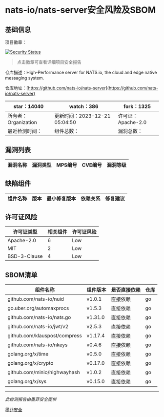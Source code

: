 # nats-io/nats-server安全风险及SBOM

## 基础信息

项目徽章：

[![Security Status](https://www.murphysec.com/platform3/v31/badge/1738265312142905344.svg)](https://www.murphysec.com/console/report/1695499917815345152/1738265312142905344)

> 点击徽章可查看详细项目安全报告

仓库描述：High-Performance server for NATS.io, the cloud and edge native messaging system.

仓库地址：[https://github.com/nats-io/nats-server](https://github.com/nats-io/nats-server)

| star：14040 | watch：386 | fork：1325 |
| ----------- | -------------- | ------------ |
| 所有者：Organization | 更新时间：2023-12-21 05:04:50 | 许可证：Apache-2.0 |
| 最近检测时间： | 组件总数： | 漏洞总数： |




## 漏洞列表

| 漏洞名称 | 漏洞类型 | MPS编号 | CVE编号 | 漏洞等级 |
| ------- | ------ | ------- | ------ | ----- |





## 缺陷组件

| 组件名称 | 版本 | 最小修复版本 | 依赖关系 | 修复建议 |
| -------- | ---- | ------------ | -------- | -------- |





## 许可证风险

| 许可证类型 | 相关组件 | 许可证风险 |
| ---------- | -------- | ---------- |
|Apache-2.0|6|Low|
|MIT|2|Low|
|BSD-3-Clause|4|Low|




## SBOM清单

| 组件名称 | 组件版本 | 是否直接依赖 | 仓库 |
| -------- | -------- | ------------ | ---- |
|github.com/nats-io/nuid|v1.0.1|直接依赖|go|
|go.uber.org/automaxprocs|v1.5.3|直接依赖|go|
|github.com/nats-io/nats.go|v1.31.0|直接依赖|go|
|github.com/nats-io/jwt/v2|v2.5.3|直接依赖|go|
|github.com/klauspost/compress|v1.17.4|直接依赖|go|
|github.com/nats-io/nkeys|v0.4.6|直接依赖|go|
|golang.org/x/time|v0.5.0|直接依赖|go|
|golang.org/x/crypto|v0.17.0|直接依赖|go|
|github.com/minio/highwayhash|v1.0.2|直接依赖|go|
|golang.org/x/sys|v0.15.0|直接依赖|go|


------

*此检测报告由墨菲安全提供*

[墨菲安全](www.murphysec.com)